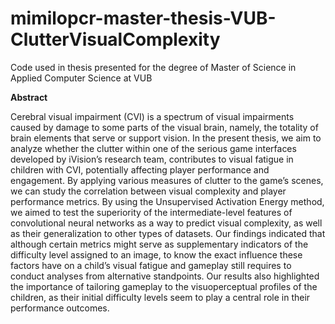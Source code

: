 # mimilopcr-master-thesis-VUB-ClutterVisualComplexity
Code used in thesis presented for the degree of Master of Science in Applied Computer Science at VUB

**Abstract**


Cerebral visual impairment (CVI) is a spectrum of visual impairments caused by damage to
some parts of the visual brain, namely, the totality of brain elements that serve or support vision.
In the present thesis, we aim to analyze whether the clutter within one of the serious game interfaces
developed by iVision’s research team, contributes to visual fatigue in children with CVI, potentially
affecting player performance and engagement. By applying various measures of clutter to the game’s
scenes, we can study the correlation between visual complexity and player performance metrics.
By using the Unsupervised Activation Energy method, we aimed to test the superiority of the
intermediate-level features of convolutional neural networks as a way to predict visual complexity,
as well as their generalization to other types of datasets. Our findings indicated that although
certain metrics might serve as supplementary indicators of the difficulty level assigned to an image,
to know the exact influence these factors have on a child’s visual fatigue and gameplay still requires
to conduct analyses from alternative standpoints. Our results also highlighted the importance of
tailoring gameplay to the visuoperceptual profiles of the children, as their initial difficulty levels
seem to play a central role in their performance outcomes.
